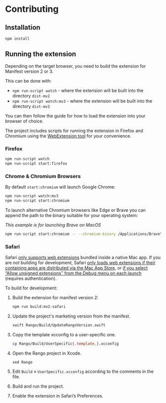 # Contributing

## Installation

```bash
npm install
```

## Running the extension

Depending on the target browser, you need to build the extension for Manifest version 2 or 3.

This can be done with:

- `npm run-script watch` - where the extension will be built into the directory `dist-mv2`
- `npm run-script watch:mv3` - where the extension will be built into the directory `dist-mv3`

You can then follow the guide for how to load the extension into your browser of choice.

The project includes scripts for running the extension in Firefox and Chromium using the  [WebExtension tool](https://github.com/mozilla/web-ext) for your convenience.

### Firefox

```bash
npm run-script watch
npm run-script start:firefox
```

### Chrome & Chromium Browsers

By default `start:chromium` will launch Google Chrome:

```bash
npm run-script watch:mv3
npm run-script start:chromium
```

To launch alternative Chromium browsers like Edge or Brave you can append the path to the binary suitable for your operating system:

_This example is for launching Brave on MacOS_

```bash
npm run-script start:chromium -- --chromium-binary /Applications/Brave\ Browser.app/Contents/MacOS/Brave\ Browser
```

### Safari

Safari [only supports web extensions](https://developer.apple.com/documentation/safariservices/safari_web_extensions) bundled inside a native Mac app. If you are *not* building for development, Safari [only loads web extensions if their containing apps are distributed via the Mac App Store](https://developer.apple.com/documentation/safariservices/safari_web_extensions/distributing_your_safari_web_extension), or [if you select “Allow unsigned extensionsʺ from the Debug menu on each launch](https://developer.apple.com/documentation/safariservices/safari_web_extensions/running_your_safari_web_extension) (requires authentication).

To build for development:

1. Build the extension for manifest version 2:

    ```bash
    npm run build:mv2-safari
    ```

2. Update the project's marketing version from the manifest.

    ```bash
    swift Rango/Build/UpdateRangoVersion.swift
    ```

3. Copy the template xcconfig to a user-specific one.

    ```bash
    cp Rango/Build/UserSpecific{.template,}.xcconfig
    ```

4. Open the Rango project in Xcode.
    ```bash
    xed Rango
    ```

5. Edit `Build` » `UserSpecific.xcconfig` according to the comments in the file.

6. Build and run the project.

7. Enable the extension in Safari’s Preferences.